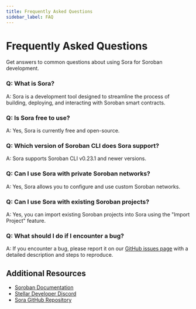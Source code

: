 ```yaml
---
title: Frequently Asked Questions
sidebar_label: FAQ
---
```


# Frequently Asked Questions

Get answers to common questions about using Sora for Soroban development.

### Q: What is Sora?
A: Sora is a development tool designed to streamline the process of building, deploying, and interacting with Soroban smart contracts.

### Q: Is Sora free to use?
A: Yes, Sora is currently free and open-source.

### Q: Which version of Soroban CLI does Sora support?
A: Sora supports Soroban CLI v0.23.1 and newer versions.

### Q: Can I use Sora with private Soroban networks?
A: Yes, Sora allows you to configure and use custom Soroban networks.

### Q: Can I use Sora with existing Soroban projects?
A: Yes, you can import existing Soroban projects into Sora using the "Import Project" feature.

### Q: What should I do if I encounter a bug?
A: If you encounter a bug, please report it on our [GitHub issues page](https://github.com/tolgayayci/sora/issues) with a detailed description and steps to reproduce.

## Additional Resources

- [Soroban Documentation](https://soroban.stellar.org/docs)
- [Stellar Developer Discord](https://discord.gg/stellardev)
- [Sora GitHub Repository](https://github.com/tolgayayci/sora)